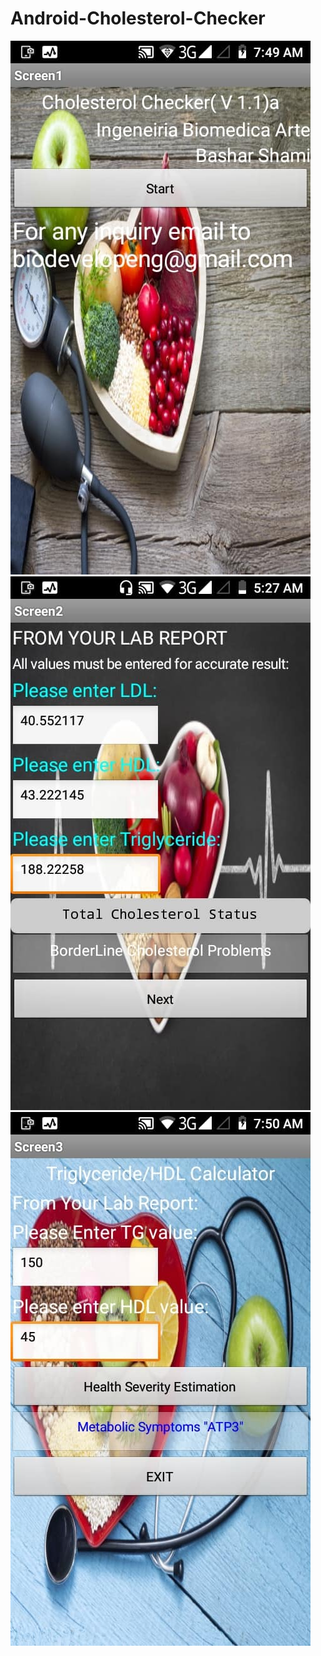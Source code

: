 # Android-Cholesterol-Checker
![](https://github.com/basharbme/Android-Cholesterol-Checker/blob/master/91368157_2411569205784865_8930632310114484224_n.jpg)
![](https://github.com/basharbme/Android-Cholesterol-Checker/blob/master/92012710_2416348028640316_2146746760461025280_n.jpg)
![](https://github.com/basharbme/Android-Cholesterol-Checker/blob/master/90180907_2411569272451525_7661908634552500224_n.jpg)
